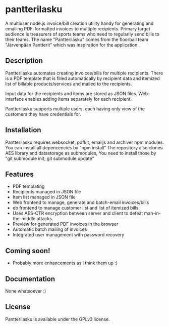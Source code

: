 # pantterilasku

A multiuser node.js invoice/bill creation utility handy for generating and emailing PDF-formatted invoices to multiple recipients.
Primary target audience is treasurers of sports teams who need to regularily send bills to their teams.
The name "Pantterilasku" comes from the floorball team "Järvenpään Pantterit" which was inspiration for the application.

## Description

Pantterilasku automates creating invoices/bills for multiple recipients. There is a PDF template that is filled automatically by recipient data and itemized list of billable products/services and mailed to the recipients.

Input data for the recipients and items are stored as JSON files. Web-interface enables adding items separately for each recipient.

Pantterilasku supports multiple users, each having only view of the customers they have credentials for.

## Installation

Pantterilasku requires websocket, pdfkit, emailjs and archiver npm modules. You can install all depencencies by "npm install"
The repository also clones AES library and datastorage as submodules, You need to install those by "git submodule init; git submodule update"

## Features

* PDF templating
* Recipients managed in JSON file
* Item list managed in JSON file
* Web frontend to manage, generate and batch-email invoices/bills
* eb frontend to manage customer list and list of itemized bills.
* Uses AES-CTR encryption between server and client to defeat man-in-the-middle attacks.
* Preview for generated PDF invoices in the browser
* Automatic batch mailing of invoices
* Integrated user management with password recovery
  
## Coming soon!

* Probably more enhancements as I think them up :)
    
## Documentation

None whatsoever :)

## License

Pantterilasku is available under the GPLv3 license.
